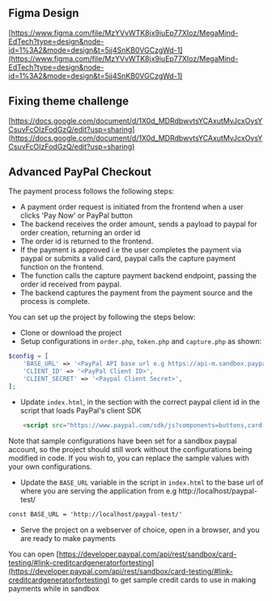 ## Figma Design
[https://www.figma.com/file/MzYVvWTK8jx9iuEp77XIoz/MegaMind-EdTech?type=design&node-id=1%3A2&mode=design&t=5jj4SnKB0VGCzgWd-1](https://www.figma.com/file/MzYVvWTK8jx9iuEp77XIoz/MegaMind-EdTech?type=design&node-id=1%3A2&mode=design&t=5jj4SnKB0VGCzgWd-1)

## Fixing theme challenge
[https://docs.google.com/document/d/1X0d_MDRdbwvtsYCAxutMvJcxOysYCsuvFcOIzFodGzQ/edit?usp=sharing](https://docs.google.com/document/d/1X0d_MDRdbwvtsYCAxutMvJcxOysYCsuvFcOIzFodGzQ/edit?usp=sharing)


## Advanced PayPal Checkout
The payment process follows the following steps:
- A payment order request is initiated from the frontend when a user clicks 'Pay Now' or PayPal button
- The backend receives the order amount, sends a payload to paypal for order creation, returning an order id
- The order id is returned to the frontend.
- If the payment is approved i.e the user completes the payment via paypal or submits a valid card, paypal calls the capture payment function on the frontend.
- The function calls the capture payment backend endpoint, passing the order id received from paypal.
- The backend captures the payment from the payment source and the process is complete.

You can set up the project by following the steps below:
- Clone or download the project
- Setup configurations in `order.php`, `token.php` and `capture.php` as shown:
```php
$config = [
    'BASE_URL' => '<PayPal API base url e.g https://api-m.sandbox.paypal.com/ when in sandbox>',
    'CLIENT_ID' => '<PayPal Client ID>',
    'CLIENT_SECRET' => '<Paypal Client Secret>',
];
```
- Update `index.html`, in the <head> section with the correct paypal client id in the script that loads PayPal's client SDK
```html
    <script src="https://www.paypal.com/sdk/js?components=buttons,card-fields&client-id=<PAYPAL CLIENT ID>"></script>
```

Note that sample configurations have been set for a sandbox paypal account, so the project should still work without the configurations being modified in code.
If you wish to, you can replace the sample values with your own configurations.

- Update the `BASE_URL` variable in the script in `index.html` to the base url of where you are serving the application from e.g http://localhost/paypal-test/
```html
const BASE_URL = 'http://localhost/paypal-test/'
```

- Serve the project on a webserver of choice, open in a browser, and you are ready to make payments

You can open [https://developer.paypal.com/api/rest/sandbox/card-testing/#link-creditcardgeneratorfortesting](https://developer.paypal.com/api/rest/sandbox/card-testing/#link-creditcardgeneratorfortesting) to get sample credit cards to use in making payments while in sandbox
